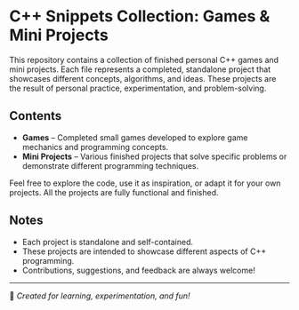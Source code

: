 # C++ Snippets Collection: Games & Mini Projects

This repository contains a collection of finished personal C++ games and mini projects. Each file represents a completed, standalone project that showcases different concepts, algorithms, and ideas. These projects are the result of personal practice, experimentation, and problem-solving.

## Contents
- **Games** – Completed small games developed to explore game mechanics and programming concepts.
- **Mini Projects** – Various finished projects that solve specific problems or demonstrate different programming techniques.

Feel free to explore the code, use it as inspiration, or adapt it for your own projects. All the projects are fully functional and finished.

## Notes
- Each project is standalone and self-contained.
- These projects are intended to showcase different aspects of C++ programming.
- Contributions, suggestions, and feedback are always welcome!

---
📌 *Created for learning, experimentation, and fun!*
